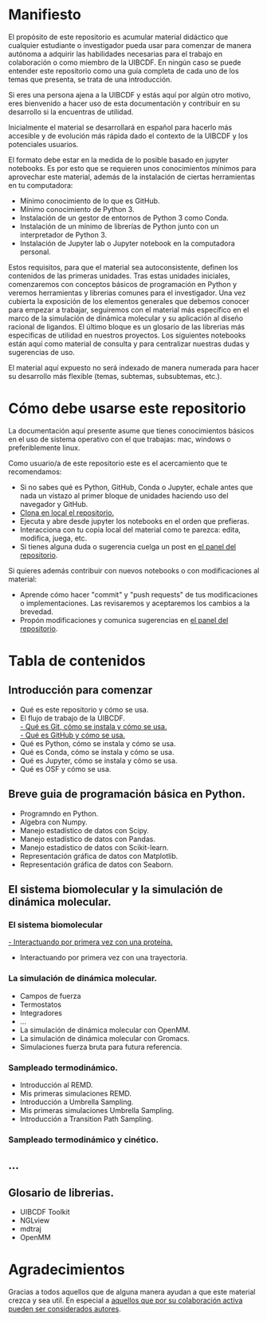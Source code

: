 # Manifiesto

El propósito de este repositorio es acumular material didáctico que cualquier estudiante o
investigador pueda usar para comenzar de manera autónoma a adquirir las habilidades necesarias
para el trabajo en colaboración o como miembro de la UIBCDF. En ningún caso se puede entender este 
repositorio como una guía completa de cada uno de los temas que presenta, se trata de una introducción.

Si eres una persona ajena a la UIBCDF y estás aquí por algún otro motivo, eres bienvenido a hacer uso de esta documentación y contribuir
en su desarrollo si la encuentras de utilidad.

Inicialmente el material se desarrollará en español para hacerlo más accesible y de evolución más
rápida dado el contexto de la UIBCDF y los potenciales usuarios.

El formato debe estar en la medida de lo posible basado en jupyter notebooks.
Es por esto que se requieren unos conocimientos mínimos para aprovechar este material, además de la
instalación de ciertas herramientas en tu computadora:

- Mínimo conocimiento de lo que es GitHub.
- Mínimo conocimiento de Python 3.
- Instalación de un gestor de entornos de Python 3 como Conda.
- Instalación de un mínimo de librerías de Python junto con un interpretador de Python 3.
- Instalación de Jupyter lab o Jupyter notebook en la computadora personal.

Estos requisitos, para que el material sea autoconsistente, definen los contenidos de las primeras unidades.
Tras estas unidades iniciales, comenzaremos con conceptos básicos de programación en Python y veremos herramientas y librerias comunes para el investigador.
Una vez cubierta la exposición de los elementos generales que debemos conocer para empezar a
trabajar, seguiremos con el material más específico en el marco de la simulación de dinámica
molecular y su aplicación al diseño racional de ligandos.
El último bloque es un glosario de las librerias más especificas de utilidad en nuestros proyectos. Los siguientes notebooks están aquí como material de consulta y para centralizar nuestras dudas y sugerencias de uso.

El material aquí expuesto no será indexado de manera numerada para hacer su desarrollo más flexible (temas, subtemas, subsubtemas, etc.).

# Cómo debe usarse este repositorio

La documentación aquí presente asume que tienes conocimientos básicos en el uso de sistema
operativo con el que trabajas: mac, windows o preferiblemente linux.

Como usuario/a de este repositorio este es el acercamiento que te recomendamos:

- Si no sabes qué es Python, GitHub, Conda o Jupyter, echale antes que nada un vistazo al primer bloque de unidades haciendo uso del navegador y GitHub.
- [Clona en local el repositorio.](https://help.github.com/articles/cloning-a-repository/)
- Ejecuta y abre desde jupyter los notebooks en el orden que prefieras.
- Interacciona con tu copia local del material como te parezca: edita, modifica, juega, etc.
- Si tienes alguna duda o sugerencia cuelga un post en [el panel del repositorio](https://github.com/uibcdf/Academia/issues).

Si quieres además contribuir con nuevos notebooks o con modificaciones al material:

- Aprende cómo hacer "commit" y "push requests" de tus modificaciones o implementaciones. Las
  revisaremos y aceptaremos los cambios a la brevedad.
- Propón modificaciones y comunica sugerencias en [el panel del repositorio](https://github.com/uibcdf/Academia/issues).

# Tabla de contenidos

## Introducción para comenzar

- Qué es este repositorio y cómo se usa.  
- El flujo de trabajo de la UIBCDF.  
[- Qué es Git, cómo se instala y cómo se usa.](https://github.com/uibcdf/Academia/blob/master/0.10-%20Qu%C3%A9%20es%20git%2C%20c%C3%B3mo%20se%20instala%20y%20c%C3%B3mo%20se%20usa.ipynb)   
[- Qué es GitHub y cómo se usa.](https://github.com/uibcdf/Academia/blob/master/0.20-%20Qu%C3%A9%20es%20GitHub%20y%20c%C3%B3mo%20se%20usa.ipynb)  
- Qué es Python, cómo se instala y cómo se usa.  
- Qué es Conda, cómo se instala y cómo se usa.  
- Qué es Jupyter, cómo se instala y cómo se usa.  
- Qué es OSF y cómo se usa.  

## Breve guia de programación básica en Python.  

- Programndo en Python.
- Algebra con Numpy.
- Manejo estadístico de datos con Scipy.
- Manejo estadístico de datos con Pandas.
- Manejo estadístico de datos con Scikit-learn.  
- Representación gráfica de datos con Matplotlib.  
- Representación gráfica de datos con Seaborn.  


## El sistema biomolecular y la simulación de dinámica molecular.

### El sistema biomolecular
[- Interactuando por primera vez con una proteína.](https://github.com/uibcdf/Academia/blob/master/2.10-%20Interactuando%20por%20primera%20vez%20con%20una%20prote%C3%ADna.ipynb)  
- Interactuando por primera vez con una trayectoria.
  
###  La simulación de dinámica molecular.
- Campos de fuerza
- Termostatos
- Integradores
- ...
- La simulación de dinámica molecular con OpenMM.  
- La simulación de dinámica molecular con Gromacs. 
- Simulaciones fuerza bruta para futura referencia.  

### Sampleado termodinámico. 
- Introducción al REMD.  
- Mis primeras simulaciones REMD.  
- Introducción a Umbrella Sampling.  
- Mis primeras simulaciones Umbrella Sampling.  
- Introducción a Transition Path Sampling.

### Sampleado termodinámico y cinético.

## ...

## Glosario de librerias.

- UIBCDF Toolkit  
- NGLview  
- mdtraj  
- OpenMM  

# Agradecimientos

Gracias a todos aquellos que de alguna manera ayudan a que este material crezca y sea util. En
especial a [aquellos que por su colaboración activa pueden ser considerados autores](https://github.com/uibcdf/Academia/graphs/contributors).


